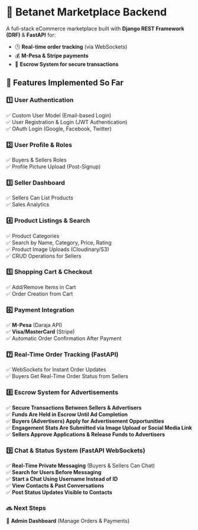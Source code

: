 # 🛒 Betanet Marketplace Backend

A full-stack eCommerce marketplace built with **Django REST Framework (DRF)** & **FastAPI** for:
- 🕒 **Real-time order tracking** (via WebSockets)
- 💰 **M-Pesa & Stripe payments**
- 🔐 **Escrow System for secure transactions**

## 🚀 Features Implemented So Far

### 1️⃣ User Authentication
✅ Custom User Model (Email-based Login)  
✅ User Registration & Login (JWT Authentication)  
✅ OAuth Login (Google, Facebook, Twitter)  

### 2️⃣ User Profile & Roles
✅ Buyers & Sellers Roles  
✅ Profile Picture Upload (Post-Signup)  

### 3️⃣ Seller Dashboard
✅ Sellers Can List Products  
✅ Sales Analytics  

### 4️⃣ Product Listings & Search
✅ Product Categories  
✅ Search by Name, Category, Price, Rating  
✅ Product Image Uploads (Cloudinary/S3)  
✅ CRUD Operations for Sellers  

### 5️⃣ Shopping Cart & Checkout
✅ Add/Remove Items in Cart  
✅ Order Creation from Cart  

### 6️⃣ Payment Integration
✅ **M-Pesa** (Daraja API)  
✅ **Visa/MasterCard** (Stripe)  
✅ Automatic Order Confirmation After Payment  

### 7️⃣ Real-Time Order Tracking (FastAPI)
✅ WebSockets for Instant Order Updates  
✅ Buyers Get Real-Time Order Status from Sellers  

### 8️⃣ Escrow System for Advertisements
✅ **Secure Transactions Between Sellers & Advertisers**  
✅ **Funds Are Held in Escrow Until Ad Completion**  
✅ **Buyers (Advertisers) Apply for Advertisement Opportunities**  
✅ **Engagement Stats Are Submitted via Image Upload or Social Media Link**  
✅ **Sellers Approve Applications & Release Funds to Advertisers**  

### 9️⃣ Chat & Status System (FastAPI WebSockets)
✅ **Real-Time Private Messaging** (Buyers & Sellers Can Chat)  
✅ **Search for Users Before Messaging**  
✅ **Start a Chat Using Username Instead of ID**  
✅ **View Contacts & Past Conversations**  
✅ **Post Status Updates Visible to Contacts** 

### 🔜 Next Steps
🚧 **Admin Dashboard** (Manage Orders & Payments)  

